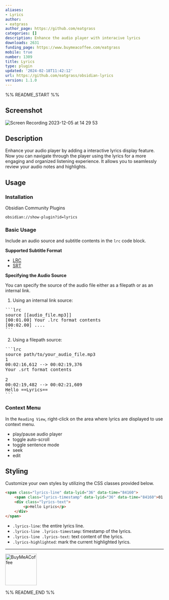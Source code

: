 ```yaml
---
aliases:
- Lyrics
author:
- eatgrass
author_page: https://github.com/eatgrass
categories: []
description: Enhance the audio player with interacive lyrics
downloads: 2631
funding_page: https://www.buymeacoffee.com/eatgrass
mobile: true
number: 1309
title: Lyrics
type: plugin
updated: '2024-02-18T11:42:12'
url: https://github.com/eatgrass/obsidian-lyrics
version: 1.1.0
---
```


%% README_START %%

## Screenshot

![Screen Recording 2023-12-05 at 14 29 53](https://github.com/eatgrass/obsidian-lyric/assets/2351076/264918e6-ef45-483a-8f7b-98bc1f897f24)

## Description

Enhance your audio player by adding a interactive lyrics display feature.  
Now you can navigate through the player using the lyrics for a more engaging and organized listening experience.
It allows you to seamlessly review your audio notes and highlights.

## Usage

### Installation

Obsidian Community Plugins

`obsidian://show-plugin?id=lyrics`

### Basic Usage

Include an audio source and subtitle contents in the `lrc` code block.  

**Supported Subtitle Format**

- [LRC](https://en.wikipedia.org/wiki/LRC_(file_format))
- [SRT](https://en.wikipedia.org/wiki/SubRip)


**Specifying the Audio Source**

You can specify the source of the audio file either as a filepath or as an internal link.

1. Using an internal link source:

<pre>
```lrc
source [[audio_file.mp3]]
[00:01.00] Your .lrc format contents
[00:02.00] ....
```
</pre>

2. Using a filepath source:

<pre>
```lrc
source path/to/your_audio_file.mp3
1
00:02:16,612 --> 00:02:19,376
Your .srt format contents

2
00:02:19,482 --> 00:02:21,609
Hello ==Lyrics==
```
</pre>

### Context Menu

In the `Reading View`, right-click on the area where lyrics are displayed to use context menu.

-   play/pause audio player
-   toggle auto-scroll
-   toggle sentence mode
-   seek
-   edit

## Styling

Customize your own styles by utilizing the CSS classes provided below.

```html
<span class="lyrics-line" data-lyid="36" data-time="84160">
    <span class="lyrics-timestamp" data-lyid="36" data-time="84160">01:24</span>
    <div class="lyrics-text">
        <p>Hello Lyrics</p>
    </div>
</span>
```

-   `.lyrics-line`: the entire lyrics line.
-   `.lyrics-line .lyrics-timestamp`: timestamp of the lyrics.
-   `.lyrics-line .lyrics-text`: text content of the lyrics.
-   `.lyrics-highlighted`: mark the current highlighted lyrics.

---

[<img src="https://cdn.buymeacoffee.com/buttons/v2/default-yellow.png" alt="BuyMeACoffee" width="100">](https://www.buymeacoffee.com/eatgrass)


%% README_END %%